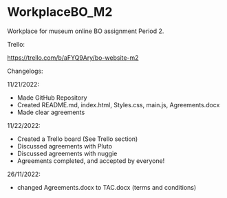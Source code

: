 # WorkplaceBO_M2
Workplace for museum online BO assignment Period 2.

Trello:

https://trello.com/b/aFYQ9Ary/bo-website-m2

Changelogs:

11/21/2022:
- Made GitHub Repository
- Created README.md, index.html, Styles.css, main.js, Agreements.docx
- Made clear agreements

11/22/2022:
- Created a Trello board (See Trello section)
- Discussed agreements with Pluto
- Discussed agreements with nuggie
- Agreements completed, and accepted by everyone!

26/11/2022:
- changed Agreements.docx to TAC.docx (terms and conditions) 
